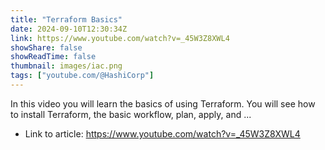 ```yaml
---
title: "Terraform Basics"
date: 2024-09-10T12:30:34Z
link: https://www.youtube.com/watch?v=_45W3Z8XWL4
showShare: false
showReadTime: false
thumbnail: images/iac.png
tags: ["youtube.com/@HashiCorp"]
---
```

In this video you will learn the basics of using Terraform. You will see how to install Terraform, the basic workflow, plan, apply, and ...

- Link to article: https://www.youtube.com/watch?v=_45W3Z8XWL4